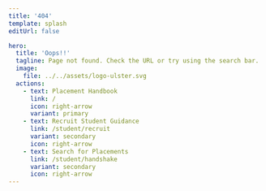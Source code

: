 ```yaml
---
title: '404'
template: splash
editUrl: false

hero:
  title: 'Oops!!'
  tagline: Page not found. Check the URL or try using the search bar.
  image:
    file: ../../assets/logo-ulster.svg
  actions:
    - text: Placement Handbook
      link: /
      icon: right-arrow
      variant: primary
    - text: Recruit Student Guidance
      link: /student/recruit
      variant: secondary
      icon: right-arrow
    - text: Search for Placements
      link: /student/handshake
      variant: secondary
      icon: right-arrow
---
```



